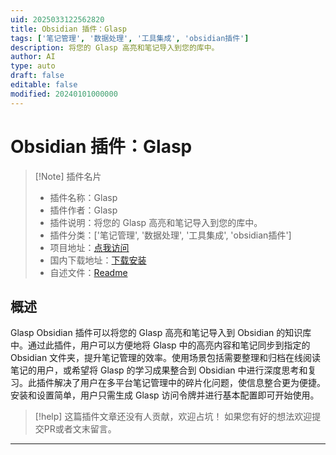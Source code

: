 ```yaml
---
uid: 2025033122562820
title: Obsidian 插件：Glasp
tags: ['笔记管理', '数据处理', '工具集成', 'obsidian插件']
description: 将您的 Glasp 高亮和笔记导入到您的库中。
author: AI
type: auto
draft: false
editable: false
modified: 20240101000000
---
```


# Obsidian 插件：Glasp

> [!Note] 插件名片
> - 插件名称：Glasp
> - 插件作者：Glasp
> - 插件说明：将您的 Glasp 高亮和笔记导入到您的库中。
> - 插件分类：['笔记管理', '数据处理', '工具集成', 'obsidian插件']
> - 项目地址：[点我访问](https://github.com/glasp-co/obsidian-glasp-plugin)
> - 国内下载地址：[下载安装](https://pkmer.cn/products/plugin/pluginMarket/?glasp)
> - 自述文件：[Readme](https://ghproxy.net/https://raw.githubusercontent.com/glasp-co/obsidian-glasp-plugin/develop/README.md)



## 概述

Glasp Obsidian 插件可以将您的 Glasp 高亮和笔记导入到 Obsidian 的知识库中。通过此插件，用户可以方便地将 Glasp 中的高亮内容和笔记同步到指定的 Obsidian 文件夹，提升笔记管理的效率。使用场景包括需要整理和归档在线阅读笔记的用户，或希望将 Glasp 的学习成果整合到 Obsidian 中进行深度思考和复习。此插件解决了用户在多平台笔记管理中的碎片化问题，使信息整合更为便捷。安装和设置简单，用户只需生成 Glasp 访问令牌并进行基本配置即可开始使用。


> [!help] 
> 这篇插件文章还没有人贡献，欢迎占坑！
> 如果您有好的想法欢迎提交PR或者文末留言。
> 

---



